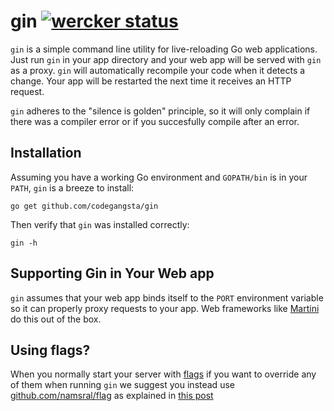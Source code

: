 gin [![wercker status](https://app.wercker.com/status/f413ccbd85cfc4a58a37f03dd7aaa87e "wercker status")](https://app.wercker.com/project/bykey/f413ccbd85cfc4a58a37f03dd7aaa87e)
========

`gin` is a simple command line utility for live-reloading Go web applications. 
Just run `gin` in your app directory and your web app will be served with 
`gin` as a proxy. `gin` will automatically recompile your code when it 
detects a change. Your app will be restarted the next time it receives an 
HTTP request.

`gin` adheres to the "silence is golden" principle, so it will only complain 
if there was a compiler error or if you succesfully compile after an error.

## Installation

Assuming you have a working Go environment and `GOPATH/bin` is in your 
`PATH`, `gin` is a breeze to install:

```shell
go get github.com/codegangsta/gin
```

Then verify that `gin` was installed correctly:

```shell
gin -h
```

## Supporting Gin in Your Web app
`gin` assumes that your web app binds itself to the `PORT` environment 
variable so it can properly proxy requests to your app. Web frameworks 
like [Martini](http://github.com/codegangsta/martini) do this out of 
the box.

## Using flags?
When you normally start your server with [flags](https://godoc.org/flag)
if you want to override any of them when running `gin` we suggest you 
instead use [github.com/namsral/flag](https://github.com/namsral/flag)
as explained in [this post](http://stackoverflow.com/questions/24873883/organizing-environment-variables-golang/28160665#28160665)
